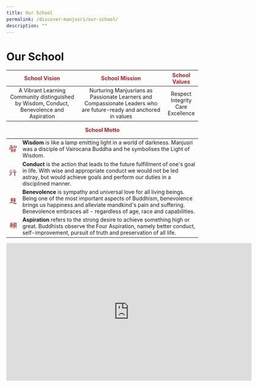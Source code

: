 ```yaml
---
title: Our School
permalink: /discover-manjusri/our-school/
description: ""
---
```

# Our School

| <span style = "color: #B42025; text-align: center"> <b>School Vision</b> </span>      |    <span style = "color: #B42025; text-align: center"> <b>School Mission</b> </span>   | <span style = "color: #B42025; text-align: center"> <b>School Values</b> </span> |
|:-----------:|:-----------:|:--------------:|
| A Vibrant Learning Community distinguished by Wisdom, Conduct, Benevolence and Aspiration | Nurturing Manjusrians as Passionate Learners and Compassionate Leaders who are future-ready and anchored in values |       Respect <br>Integrity<br>Care<br>Excellence        |

<p style = "color: #B42025; text-align: center"> <b>School Motto</b> </p>

|   |   |
|---|---|
| ![](/images/Discover%20Manjusri/Our%20school/wisdom.png)  |  **Wisdom** is like a lamp emitting light in a world of darkness. Manjusri was a disciple of Vairocana Buddha and he symbolises the Light of Wisdom.  |
| ![](/images/Discover%20Manjusri/Our%20school/conduct.png)  | **Conduct** is the action that leads to the future fulfillment of one's goal in life. With wise and appropriate conduct we would not be led astray, but would achieve goals and perform our duties in a disciplined manner.  |
|  ![](/images/Discover%20Manjusri/Our%20school/benevolence.png)   | **Benevolence** is sympathy and universal love for all living beings. Being one of the most important aspects of Buddhism, benevolence brings us happiness and alleviate mandkind's pain and suffering. Benevolence embraces all - regardless of age, race and capabilities.     |
|  ![](/images/Discover%20Manjusri/Our%20school/aspiration.png)    |  **Aspiration** refers to the strong desire to achieve something high or great. Buddhists observe the Four Aspiration, namely better conduct, self-improvement, pursuit of truth and preservation of all life.   |


<iframe width="644" height="362" src="https://www.youtube.com/embed/Im1Rk2epegM" title="MJR Corporate Video" frameborder="0" allow="accelerometer; autoplay; clipboard-write; encrypted-media; gyroscope; picture-in-picture" allowfullscreen></iframe>